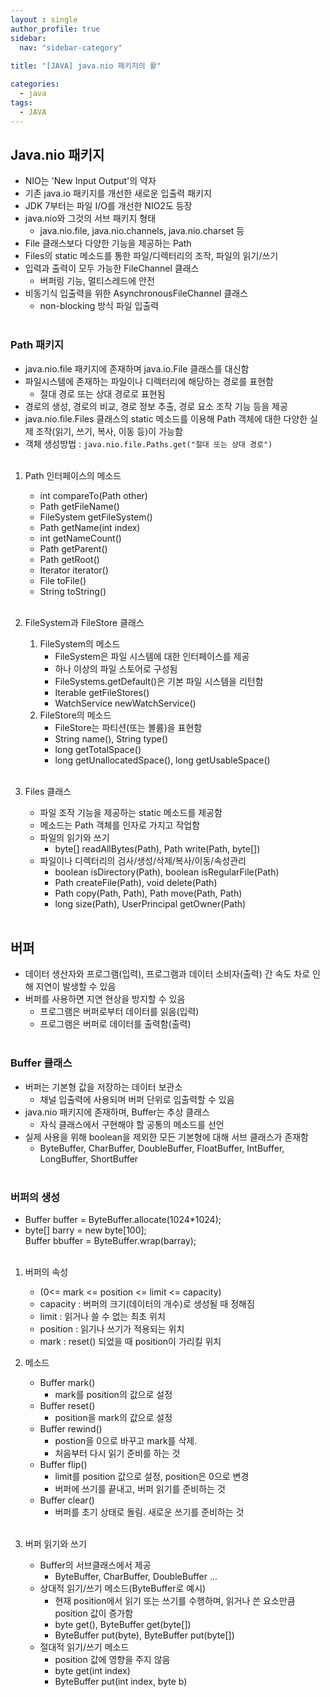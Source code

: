 ```yaml
---
layout : single
author_profile: true
sidebar: 
  nav: "sidebar-category"
  
title: "[JAVA] java.nio 패키지의 활"

categories:
  - java
tags:
  - JAVA
---
```


## Java.nio 패키지
- NIO는 'New Input Output'의 약자<br>
- 기존 java.io 패키지를 개선한 새로운 입출력 패키지<br>
- JDK 7부터는 파일 I/O를 개선한 NIO2도 등장<br>
- java.nio와 그것의 서브 패키지 형태<br>
	- java.nio.file, java.nio.channels, java.nio.charset 등<br>
- File 클래스보다 다양한 기능을 제공하는 Path<br>
- Files의 static 메소드를 통한 파일/디렉터리의 조작, 파일의 읽기/쓰기<br>
- 입력과 출력이 모두 가능한 FileChannel 클래스<br>
	- 버퍼링 기능, 멀티스레드에 안전<br>
- 비동기식 입출력을 위한 AsynchronousFileChannel 클래스<br>
	- non-blocking 방식 파일 입출력 <br><br>

### Path 패키지
- java.nio.file 패키지에 존재하며 java.io.File 클래스를 대신함<br>
- 파일시스템에 존재하는 파일이나 디렉터리에 해당하는 경로를 표현함<br>
	- 절대 경로 또는 상대 경로로 표현됨<br>
- 경로의 생성, 경로의 비교, 경로 정보 추출, 경로 요소 조작 기능 등을 제공<br>
- java.nio.file.Files 클래스의 static 메소드를 이용해 Path 객체에 대한 다양한 실제 조작(읽기, 쓰기, 복사, 이동 등)이 가능함<br>
- 객체 생성방법 : ``java.nio.file.Paths.get("절대 또는 상대 경로")`` <br><br>

1. Path 인터페이스의 메소드<br>
	- int compareTo(Path other)<br>
	- Path getFileName()<br>
	- FileSystem getFileSystem()<br>
	- Path getName(int index)<br>
	- int getNameCount()<br>
	- Path getParent()<br>
	- Path getRoot()<br>
	- Iterator<Path> iterator()<br>
	- File toFile()<br>
	- String toString() <br><br>

2. FileSystem과 FileStore 클래스<br>
	1) FileSystem의 메소드<br>
		- FileSystem은 파일 시스템에 대한 인터페이스를 제공<br>
		- 하나 이상의 파일 스토어로 구성됨<br>
		- FileSystems.getDefault()은 기본 파일 시스템을 리턴함<br>
		- Iterable<FileStore> getFileStores()<br>
		- WatchService newWatchService()<br>
	2) FileStore의 메소드<br>
		- FileStore는 파티션(또는 볼륨)을 표현함<br>
		- String name(), String type()<br>
		- long getTotalSpace()<br>
		- long getUnallocatedSpace(), long getUsableSpace()<br><br>

3. Files 클래스<br>
	- 파일 조작 기능을 제공하는 static 메소드를 제공함<br>
	- 메소드는 Path 객체를 인자로 가지고 작업함<br>
	- 파일의 읽기와 쓰기<br>
		- byte[] readAllBytes(Path), Path write(Path, byte[])<br>
	- 파일이나 디렉터리의 검사/생성/삭제/복사/이동/속성관리<br>
		- boolean isDirectory(Path), boolean isRegularFile(Path)<br>
		- Path createFile(Path), void delete(Path)<br>
		- Path copy(Path, Path), Path move(Path, Path)<br>
		- long size(Path), UserPrincipal getOwner(Path) <br><br>

## 버퍼
- 데이터 생산자와 프로그램(입력), 프로그램과 데이터 소비자(출력) 간 속도 차로 인해 지연이 발생할 수 있음<br>
- 버퍼를 사용하면 지연 현상을 방지할 수 있음<br>
	- 프로그램은 버퍼로부터 데이터를 읽음(입력)<br>
	- 프로그램은 버퍼로 데이터를 출력함(출력)<br><br>

### Buffer 클래스
- 버퍼는 기본형 값을 저장하는 데이터 보관소<br>
	- 채널 입출력에 사용되며 버퍼 단위로 입출력할 수 있음<br>
- java.nio 패키지에 존재하며, Buffer는 추상 클래스<br>
	- 자식 클래스에서 구현해야 할 공통의 메소드를 선언<br>
- 실제 사용을 위해 boolean을 제외한 모든 기본형에 대해 서브 클래스가 존재함<br>
	- ByteBuffer, CharBuffer, DoubleBuffer, FloatBuffer, IntBuffer, LongBuffer, ShortBuffer<br><br>

### 버퍼의 생성
- Buffer buffer = ByteBuffer.allocate(1024*1024);<br>
- byte[] barry = new byte[100]; <br> Buffer bbuffer = ByteBuffer.wrap(barray);<br><br>

1) 버퍼의 속성<br>
	- (0<= mark <= position <= limit <= capacity)<br>
	- capacity : 버퍼의 크기(데이터의 개수)로 생성될 때 정해짐<br>
	- limit : 읽거나 쓸 수 없는 최초 위치<br>
	- position : 읽기나 쓰기가 적용되는 위치<br>
	- mark : reset() 되었을 때 position이 가리킬 위치<br>

2) 메소드<br>
	- Buffer mark()<br>
		- mark를 position의 값으로 설정<br>
	- Buffer reset()<br>
		- position을 mark의 값으로 설정<br>
	- Buffer rewind()<br>
		- postion을 0으로 바꾸고 mark를 삭제.<br>
		- 처음부터 다시 읽기 준비를 하는 것<br>
	- Buffer flip()<br>
		- limit를 position 값으로 설정, position은 0으로 변경<br>
		- 버퍼에 쓰기를 끝내고, 버퍼 읽기를 준비하는 것<br>
	- Buffer clear()<br>
		- 버퍼를 초기 상태로 돌림. 새로운 쓰기를 준비하는 것<br><br>
	
3) 버퍼 읽기와 쓰기<br>
	- Buffer의 서브클래스에서 제공<br>
		- ByteBuffer, CharBuffer, DoubleBuffer ...<br>
	- 상대적 읽기/쓰기 메소드(ByteBuffer로 예시)<br>
		- 현재 position에서 읽기 또는 쓰기를 수행하며, 읽거나 쓴 요소만큼 position 값이 증가함<br>
		- byte get(), ByteBuffer get(byte[])<br>
		- ByteBuffer put(byte), ByteBuffer put(byte[])<br>
	- 절대적 읽기/쓰기 메소드<br>
		- position 값에 영향을 주지 않음<br>
		- byte get(int index)<br>
		- ByteBuffer put(int index, byte b)<br><br>

